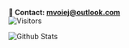 **<p style="margin:0px;">📨 Contact: mvoiej@outlook.com</p>**
<img alt="Visitors" src="https://visitor-badge.laobi.icu/badge?page_id=voie420"/>

<img alt="Github Stats" src="https://github-readme-stats.vercel.app/api?username=voie420&theme=dark&count_private=true&show_icons=true&include_all_commits=true"/>
